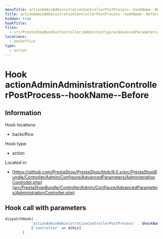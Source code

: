 ```yaml
---
menuTitle: actionAdminAdministrationControllerPostProcess--hookName--Before
Title: actionAdminAdministrationControllerPostProcess--hookName--Before
hidden: true
hookTitle: 
files:
  - src/PrestaShopBundle/Controller/Admin/Configure/AdvancedParameters/AdministrationController.php
locations:
  - backoffice
type:
  - action
---
```


# Hook actionAdminAdministrationControllerPostProcess--hookName--Before

## Information

Hook locations: 
  - backoffice

Hook type: 
  - action

Located in: 
  - [https://github.com/PrestaShop/PrestaShop/blob/8.0.x/src/PrestaShopBundle/Controller/Admin/Configure/AdvancedParameters/AdministrationController.php](src/PrestaShopBundle/Controller/Admin/Configure/AdvancedParameters/AdministrationController.php)

## Hook call with parameters

```php
dispatchHook(
            'actionAdminAdministrationControllerPostProcess' . $hookName . 'Before',
            ['controller' => $this]
        )
```